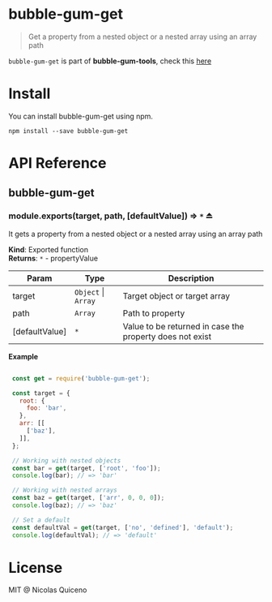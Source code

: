 # bubble-gum-get

> Get a property from a nested object or a nested array using an array path

`bubble-gum-get` is part of **bubble-gum-tools**, check this [here](https://github.com/nquicenob/bubble-gum-tools)

# Install

You can install bubble-gum-get using npm.

```
npm install --save bubble-gum-get
```

# API Reference

<a name="module_bubble-gum-get"></a>

## bubble-gum-get
<a name="exp_module_bubble-gum-get--module.exports"></a>

### module.exports(target, path, [defaultValue]) ⇒ <code>\*</code> ⏏
It gets a property from a nested object or a nested array using an array path

**Kind**: Exported function  
**Returns**: <code>\*</code> - propertyValue  

| Param | Type | Description |
| --- | --- | --- |
| target | <code>Object</code> &#124; <code>Array</code> | Target object or target array |
| path | <code>Array</code> | Path to property |
| [defaultValue] | <code>\*</code> | Value to be returned in case the property does not exist |

**Example**  
```javascript

 const get = require('bubble-gum-get');

 const target = {
   root: {
     foo: 'bar',
   },
   arr: [[
     ['baz'],
   ]],
 };

 // Working with nested objects
 const bar = get(target, ['root', 'foo']);
 console.log(bar); // => 'bar'

 // Working with nested arrays
 const baz = get(target, ['arr', 0, 0, 0]);
 console.log(baz); // => 'baz'

 // Set a default
 const defaultVal = get(target, ['no', 'defined'], 'default');
 console.log(defaultVal); // => 'default'

```


# License

MIT @ Nicolas Quiceno
